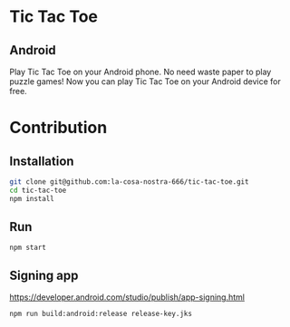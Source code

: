 # Tic Tac Toe

## Android

Play Tic Tac Toe on your Android phone. No need waste paper to play puzzle games! Now you can play Tic Tac Toe on your Android device for free.


# Contribution

## Installation

```bash
git clone git@github.com:la-cosa-nostra-666/tic-tac-toe.git
cd tic-tac-toe
npm install
```

## Run

```
npm start
```

## Signing app

https://developer.android.com/studio/publish/app-signing.html

`npm run build:android:release release-key.jks`
